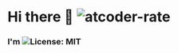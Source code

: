 # Hi there :wave: ![atcoder-rate](https://img.shields.io/endpoint?url=https%3A%2F%2Fatcoder-badges.now.sh%2Fapi%2Fatcoder%2Fjson%2FYutoCT?&style=flat-square)
### I'm ![License: MIT](https://img.shields.io/badge/License-MIT-brightgreen.svg?style=flat-square)
